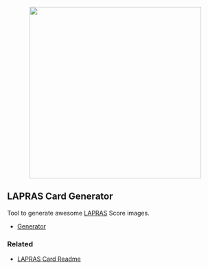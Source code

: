 <p style="text-align: center">
<a href="https://lapras-card-generator.vercel.app"><img src="https://lapras-card-generator.vercel.app/api/svg?e=4.22&b=3.51&i=2.28&b1=%23020E27&b2=%230E5593&i1=%23030E21&i2=%231688BF&l=ja" width="400"></a>
</p>

## LAPRAS Card Generator

Tool to generate awesome [LAPRAS](https://lapras.com) Score images.


* [Generator](https://lapras-card-generator.vercel.app)

### Related

* [LAPRAS Card Readme](https://github.com/marketplace/actions/lapras-card-actions)
